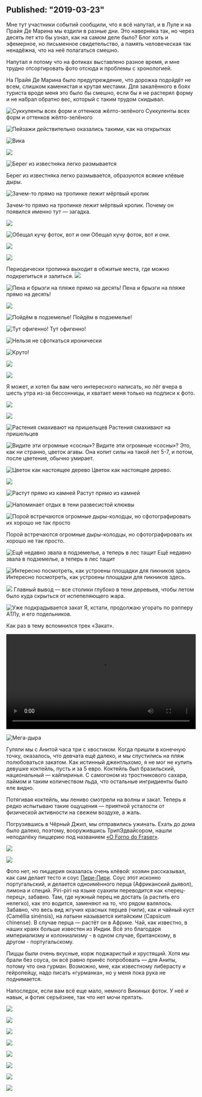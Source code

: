 Published: "2019-03-23"
------------------

Мне тут участники событий сообщили, что я всё напутал, и в Луле и на Прайя Де Марина мы ездили в разные дни. Это наверняка так, но через десять лет кто бы узнал, как на самом деле было? Блог хоть и эфемерное, но письменное свидетельство, а память человеческая так ненадёжна, что на неё полагаться смешно.

Напутал я потому что на фотиках выставлено разное время, и мне трудно отсортировать фото отсюда и проблемы с хронологией.


На Прайя Де Марина было предупреждение, что дорожка подойдёт не всем, слишком каменистая и крутая местами. Для закалённого в боях туриста вроде меня это было бы смешно, если бы я не растерял форму и не набрал обратно вес, который с таким трудом скидывал.


![Суккуленты всех форм и оттенков жёлто-зелёного](https://lh3.googleusercontent.com/Rd19SWr7QqvRaKtr8Jga8yL0C6oxfi-CEFQxGEm305RbgEgFRGzvQp_OdfPhM_e-hHy3uU4v3uAVbYAHsg0)
Суккуленты всех форм и оттенков жёлто-зелёного



![Пейзажи действительно оказались такими, как на открытках](https://lh3.googleusercontent.com/GD8gUzplycs-ZxvAHLKUmsv1t4LdUTio7JpA5N5Xh59AmQR5TqsPrCmH_-jlnXU-fnY7Am-8g2FgGDcBFLA)



![Вика](https://lh3.googleusercontent.com/DDiCMeft5YQyLvTVMMhhNxMEXWxOI4wH5ZDurtUvxoFBdGght70u5bl2J4iLtmnxdBBGeAuSUt_TEcNpQp0)


![](https://lh3.googleusercontent.com/2LjTLgV9x9AgqM6HJ8WwUw1ivDCWU0vMThhY7UHTnsTolsnhwE2oMOtvYcUq1Z6YYbSfvrvHtJF6XTMtPts)



![Берег из известняка легко размывается](https://lh3.googleusercontent.com/UP7mbTmUg0k0Pd6HRgtPz9mfXPx4TGf0FlFFJWyCZ-vCK5Jf6wyOYK4S1M_Ty1g9uUEdYtnJIcOaMe6WAfE)

Берег из известняка легко размывается, образуются всякие клёвые дыры.


![Зачем-то прямо на тропинке лежит мёртвый кролик](https://lh3.googleusercontent.com/UCv1szyM9A4MJc6lCsgXhCXGcPyxACoGLeEROfNcNdtWgZE6fCxeXIY7Ymnsso-okATxeRlZSoUl9EJ1MRI)

Зачем-то прямо на тропинке лежит мёртвый кролик. Почему он появился именно тут — загадка.

![](https://lh3.googleusercontent.com/s2dTL7sa3QTUTDA5mHZodqtGPOcVTlmzWYpYZ5vpF-iOTJCpXAOOEb21hgi15Cij5TURTDckzycXUeivJn4)


![Обещал кучу фоток, вот и они](https://lh3.googleusercontent.com/rhDenHn-A-rrrG8GR2duMAdjxJvOaWVAHiv_Arpqdr-7BFB1ZQz7X0knXUbhEcPp_l27ELaVLd5oOoBaKZU)
Обещал кучу фоток, вот и они.

![](https://lh3.googleusercontent.com/-FY2l-SRxvt3JZsg5ScD1kds2gtrRIwbt4AdsOqRJjHlM7P8QxeAKlAHo3LRVLRJsk89Dmn-pvIg4I8vL_c)

![](https://lh3.googleusercontent.com/7J0LBv8SNrfbpOcEDV-zVyU-EbvstHhrQR28BxPqkLIjeWeZVf3xZ1qaYLI3mq14DJujRH0IGVCd-DH6prA)


Периодически тропинка выходит в обжитые места, где можно подкрепиться и залиться.
![](https://lh3.googleusercontent.com/UxfFTBekgKdYm9KwpZEuIwv0B4NJwAet9RiWO9CAXSQU-Q3Nc-3twzflpYobvUmdEG1QfW5dHxuJOjj2Yp0)


![Пена и брызги на пляже прямо на десять!](https://lh3.googleusercontent.com/sPnpoRd06iJx_Rrk2ZO22ig_BZ6729RqQs44roOS92u1mxhd5MHfBY8ij98IUlzoYiFtIOXKw9sZtB9ykXo)
Пена и брызги на пляже прямо на десять!


![](https://lh3.googleusercontent.com/hM9Dv6JpZCXHxus_kl-ykecpcEtnn2nULumSmcGQX0wlV8oMZIZS-eQagad6tp7BGX9JLlpFUYaQNPS2qCU)

![Пойдём в подземелье!](https://lh3.googleusercontent.com/VZlz_M9Hyu7Z3SONUzlNwfEyB6grlBFbyIckvZWk_97kGaagK9QLw0NUp5kfu9Rw14Qkqvq6orxdu-Vxbl0)
Пойдём в подземелье!


![Тут офигенно!](https://lh3.googleusercontent.com/toifiwkesXzjG24DfsbAlAS9QNqdQEcxt0T4fMYJ-stgYQcxJVsGPFISlddYmEvrXXpS88mhk9A0riEpeis)
Тут офигенно!

![Нельзя не сфоткаться иронически](https://lh3.googleusercontent.com/Psfj8doJJXYUBRrH29SWT4cFQDUG-q-HRVodDhfbU3U8pV3kEegK1w2harPUBqtwldTy8AOA4EKoqv3eueE)


![Круто!](https://lh3.googleusercontent.com/qtDs2-FDIOQN1SFcFk7BBoEisAz9ypx70udGvpYts_hkEKlM1Wb_YJDwT0AFsufWV3Blc5FHp6L5M449wyI)


![](https://lh3.googleusercontent.com/e9bn9YF048W1Bww2-xBZp_V0fWBg-ggYi6HPmDLvLJJCtnuKz2Rk1h0znCgTYdGMzoWYMxg4r6E22bISoY0)


![](https://lh3.googleusercontent.com/H4WHlMYr0jxxZeUpFRTTY-nnvSJTmTcTMwdyXHI6CANHJro6ozIBK31Tuf1qX2kVo6BAeKLX9pGx8telWL0)


Я может, и хотел бы вам чего интересного написать, но лёг вчера в шесть утра из-за бессонницы, и хватает меня только на подписи к фото.

![](https://lh3.googleusercontent.com/cKkl5nha4yAkLA4rvBz3y254oTkhQ3BBu98PKWagLss8ZddPSCiOdelVo3iYuR8-gD6evE_H9WYnHIek-FI)



![](https://lh3.googleusercontent.com/qmGyRdJtQrvx8esrJujLpFoA4AEFR9JbRT9gNt6eM3cUZ5xba9Aph0cRcHlXYZMbO5jDA7CJ_8g0stuCt-8)


![Растения смахивают на пришельцев](https://lh3.googleusercontent.com/9jKr1m9lwOUdCTHK29aoh3nvld0cs0lE_IIcYzryoxGGppQ3oCV0w6yM-XTRXXZqZvl2VNxhfQBmIzYoKy8)
Растения смахивают на пришельцев

![Видите эти огромные «сосны»?](https://lh3.googleusercontent.com/KzkX_S0u_bf3Ri3nD6fd8gXFv4wtsSXZK17XzBoNSw31QfZxWylLQBXCMzgSePfOhNOOhbjK15W8R2_vns0)
Видите эти огромные «сосны»? Это, как ни странно, цветок агавы. Она копит силы на такой лет 5-7, и потом, после цветения, обычно умирает.


![Цветок как настоящее дерево](https://lh3.googleusercontent.com/VfT3mOy_h4-gbBwBWhkfjb-zOhYCyl3RqtJQHkUAAeNxF4XrD40IzmlbwP4itLBZtR1jdGxrMb5S3l2rkkc)
Цветок как настоящее дерево.

![](https://lh3.googleusercontent.com/3H6aRDXFl-9l7ew-PKK3su0j4ORGnaXwx5k_iawfurcWB9rkHN8esXGS2OjNR2u3wvVZplfAVF4hClKFUYg)


![Растут прямо из камней](https://lh3.googleusercontent.com/LWQBXLeD7d2cYveXGCKc-oWCWiVW4IE_wpV9AzJLAaCCyR_F9qUcNQl8lDtvlFmrsa9G6XNIZfq43QOXb1k)
Растут прямо из камней

![Напоминает отдых в тени развесистой клюквы](https://lh3.googleusercontent.com/PrfpoK3lfXg5eMEzFZf4D9IIt-748Gt4d2BADw3izzmP1tnE3xDEdDL0Q1IxlnIsQNzw3-c2zCAgpMlyPAk)

![Порой встречаются огромные дыры-колодцы, но сфотографировать их хорошо не так просто](https://lh3.googleusercontent.com/5UXYVosZZLvGR_yKZ7nYqslwbBYq_oZv8Cvff0DAo8WdQDCVGGIRS0zxxC8OwoinD75zKTLvc832Ylq7tXY)

Порой встречаются огромные дыры-колодцы, но сфотографировать их хорошо не так просто.


![Ещё недавно звала в подземелье, а теперь в лес тащит](https://lh3.googleusercontent.com/M7pwVHMfG0TY6gKBuH2wb8-pQP35lsihMUcRb9NZU-OBCodOONmNYo653QZSJXhcasz3ZmU2lLjYre-UdyQ)
Ещё недавно звала в подземелье, а теперь в лес тащит


![Интересно посмотреть, как устроены площадки для пикников здесь](https://lh3.googleusercontent.com/-BGtpTvhhQC_TghbIFQo2cuaOjf42XdqhbPikSiImaPNdjJqioLW7dNEjiOrhl4mzzsTYDuqYGAJ3jNKkwM)
Интересно посмотреть, как устроены площадки для пикников здесь.


![](https://lh3.googleusercontent.com/bS5YJsYawJ-GDsA1Y0QFaZJ3_NjAMFhzEUQKM4PqRJRiU32VKAl1s0EX0wKNNxt-Zw6dkb02ZQPbaP3SVRE)
Главный вывод — все столики глубоко в тени деревьев, чтобы летом было куда скрыться от испепеляющего жара.

![Уже подкрадывается закат](https://lh3.googleusercontent.com/ap_N1Hyd9MGf2dJPt6SmFK5HZZuGhIHh_raOp0_LyczCRp_p680bswNMC7qGhgSfXjFp5IGnmTKodTEd2Kk)
Я, кстати, продолжаю угорать по рэпперу АТЛу, и его подельников.

Как раз в тему вспомнился трек «Закат».

<video controls width='100%'>
  <source src="/files/ATL x Ка-тет ft. Зараза — Закат (2018)-2HEIiOsW_wQ.webm" type="video/webm">
  Your browser does not support the video element.
</video>

![Мега-дыра](https://lh3.googleusercontent.com/Z2A_7boeclFVojC8F_yeBE0_xyXQFDL_gneYqtwO1ieEwmihfCBflTuXCyzDToK96NO8Z7LmJUhtmTzPItM)

Гуляли мы с Анитой часа три с хвостиком. Когда пришли в конечную точку, оказалось, что девчата ещё далеко, и мы спустились на пляж полюбоваться закатом. Как истинный джентльхомо, я не мог не купить девушке коктейль, пусть и за 5 евро. Коктейль был бразильский, национальный — кайпиринья. С самогоном из тростникового сахара, лаймом и таким количеством льда, что остальные ингридиенты было еле видно.

Потягивая коктейль, мы лениво смотрели на волны и закат. Теперь я редко испытываю такие ощущения — приятной усталости от физической активности на свежем воздухе, а жаль.

Погрузившись в Чёрный Джип, мы отправились ужинать. Ехать до дома было далеко, поэтому, вооружившись ТрипЭдвайсором, нашли неподалёку пиццерию под названием [«O Forno do Fraser»](https://www.google.com/maps/place/O+Forno+do+Fraser/@37.0983759,-8.4732847,17z/data=!3m1!4b1!4m5!3m4!1s0x0:0x27a29bfc5acdc72c!8m2!3d37.0983759!4d-8.471096).

![](https://lh3.googleusercontent.com/6GMU2FlsO1Cs0bxKDTtTh-qugWj426WAteod0DMLTNfdnaQM3TbPp59VN0OMRmVZFzEGBp2qIS7PNsE4pIE)

![](https://lh3.googleusercontent.com/Q18yJAtiZmlweq3IA3YAjfZ40qYM8fsfHCQdfWF6F6S1batbjkrS0EnmEn9mDlMNw_D4anetyUFQHUWuB6k)

Фото нет, но пиццерия оказалась очень клёвой: хозяин рассказывал, как сам делает тесто и соус [Пири-Пири](https://ru.wikipedia.org/wiki/Piri-piri). Соус этот исконно португальский, и делается одноимённого перца (Африканский дьявол), лимона и специй. Piri-piri на языке суахили переводится как «перец-перец», забавно. Там, где нужный перец не достать (а растить его нелегко), как это водится, заменяют на то, что рядом валялось.
Забавно, что весь вид жгучих красных перцев (чили), как и чайный куст (Caméllia sinénsis), на латыни называется китайским (Capsicum chinense). В случае перца — растёт он в Африке. Чай, как известно, в наших краях больше известен из Индии. Всё это благодаря империализму и колониализму - в одном случае, британскому, в другом - португальскому.

Пиццы были очень вкусные, корж поджаристый и хрустящий. Хотя мы брали без соуса, он всё равно принёс попробовать — для Аниты, потому что она гурман. Возможно, мне, как известному либерасту и гейропейцу, надо писать «гурманка», но у меня пока рука не поднимается.

Напоследок, если вам всё еще мало, немного Викиных фоток. У неё и навык, и фотик серъёзнее, так что нет мочи прятать.

![](https://lh3.googleusercontent.com/X3t0-EvPCT0gJXVRJedwnSKindnsVBIslHsVoY27_Q-mgw81yYlq9Hn95U9jnPKRyac4eAUdsVkP5ZjWJK0)

![](https://lh3.googleusercontent.com/8Ijsr7zCu4FCNbCPAXufT3oOV6xIDg2gtfEs0hyqzQWf1_0w8uDoKvdsxfv4e9nQ4FF0POlq9H4d71ikgww)

![](https://lh3.googleusercontent.com/U4WhqqqtkyCIkur3km6idEGPIel5k6bs41USnEj57vltJy8cTBaC7IVeD7hjeIo3c7m3iDofB3KvXNcKmrI)

![](https://lh3.googleusercontent.com/qarUFqr0i4oHfTUGoLwiHD3o-HZRjtdc9jRci4QSkQ42ZQ_C-DyPbd4z-PxpPTGlMzwgxrf3fBdMDF4ODoM)

![](https://lh3.googleusercontent.com/5nGnl4SzWNZGh57txVGsDSVvfUU5WgKaN-IvwKKY3yP4O7dq-kFUgoktNc8Q4_YzH-kDCWqXIzB1XvX36_g)

![](https://lh3.googleusercontent.com/e9BZj3ve0nWnd8mSUuPUFbhZeLyxiqHTVh3SebKwQiKvO1cEoBddBjn3SgOqXxml1cjBf_NPPUW9Da2ZI5c)

![](https://lh3.googleusercontent.com/JacEOnvFX5c3VWJGbXwKDgkJriikMeDUvJ3x66XQ1IS7YpMeqs4NejVSrdNn7-kECp2PX52SyLgug9yGv_8)

![](https://lh3.googleusercontent.com/DFlUGCGeXpfjAA70GNyWVwnbww7L8x6cdw2fJHFpFVOPMdSV43jyTFDZ7wKmuiBx_hFvoCLpCsPbDV2AxPQ)
